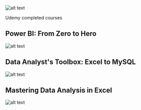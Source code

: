 ![alt text](https://www.udemy.com/staticx/udemy/images/v6/logo-coral.svg "")


Udemy completed courses

## Power BI: From Zero to Hero
![alt text](https://udemy-certificate.s3.amazonaws.com/image/UC-5f1a6b31-f4fd-46f8-a592-c98a1526b84f.jpg?v=1585558537000)

## Data Analyst's Toolbox: Excel to MySQL
![alt text](https://udemy-certificate.s3.amazonaws.com/image/UC-3432762d-bdc7-4af8-8f24-f8ef2f00951e.jpg?v=1585519845000)

## Mastering Data Analysis in Excel
![alt text](https://udemy-certificate.s3.amazonaws.com/image/UC-907ad978-63d5-4d9e-9551-c59101ede6c8.jpg?v=1585596010000)
